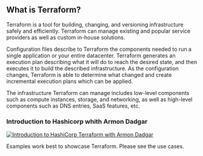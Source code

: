 ## What is Terraform?

Terraform is a tool for building, changing, and versioning infrastructure safely and efficiently. Terraform can manage existing and popular service providers as well as custom in-house solutions.

Configuration files describe to Terraform the components needed to run a single application or your entire datacenter. Terraform generates an execution plan describing what it will do to reach the desired state, and then executes it to build the described infrastructure. As the configuration changes, Terraform is able to determine what changed and create incremental execution plans which can be applied.

The infrastructure Terraform can manage includes low-level components such as compute instances, storage, and networking, as well as high-level components such as DNS entries, SaaS features, etc.

### Introduction to Hashicorp whith Armon Dadgar

[![Introduction to HashiCorp Terraform with Armon Dadgar](https://img.youtube.com/vi/h970ZBgKINg/0.jpg)](https://www.youtube.com/watch?v=h970ZBgKINg)

Examples work best to showcase Terraform. Please see the use cases.